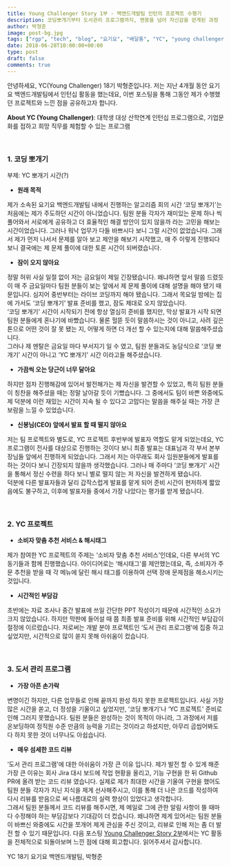 ```yaml
---
title: Young Challenger Story 1부 - 백엔드개발팀 인턴의 프로젝트 수행기
description: 코딩뽀개기부터 도서관리 프로그램까지, 멘붕을 넘어 자신감을 얻게된 과정
author: 박형준
image: post-bg.jpg
tags: ["rgp", "tech", "blog", "요기요", "배달통", "YC", "young challenger", "백엔드개발팀", "인턴", "인턴십", "스타트업"]
date: 2018-06-28T10:00:00+00:00
type: post
draft: false
comments: true
---
```


안녕하세요, YC(Young Challenger) 18기 박형준입니다. 저는 지난 4개월 동안 요기요 백엔드개발팀에서 인턴십 활동을 했는데요, 이번 포스팅을 통해 그동안 제가 수행했던 프로젝트와 느낀 점을 공유하고자 합니다.

**About YC (Young Challenger)**: 대학생 대상 산학연계 인턴십 프로그램으로, 기업문화를 접하고 희망 직무를 체험할 수 있는 프로그램

<br>

### 1. 코딩 뽀개기
부제: YC 뽀개기 시간(?)


* **원래 목적**

 제가 소속된 요기요 백엔드개발팀 내에서 진행하는 알고리즘 회의 시간 ‘코딩 뽀개기'는 처음에는 제가 주도하던 시간이 아니었습니다. 팀원 분들 각자가 재미있는 문제 하나 씩 풀어와서 서로에게 공유하고 더 효율적인 해결 방안이 있지 않을까 라는 고민을 해보는 시간이었습니다. 그러나 워낙 업무가 다들 바쁘시다 보니 그럴 시간이 없었습니다. 그래서 제가 먼저 나서서 문제를 알아 보고 제안을 해보기 시작했고, 매 주 이렇게 진행되다 보니 결국에는 제 문제 풀이에 대한 토론 시간이 되버렸습니다.


* **잠이 오지 않아요**

 정말 허위 사실 일절 없이 저는 금요일이 제일 긴장됐습니다. 왜냐하면 앞서 말씀 드렸듯이 매 주 금요일마다 팀원 분들이 보는 앞에서 제 문제 풀이에 대해 설명을 해야 됐기 때문입니다. 심지어 중반부터는 라이브 코딩까지 해야 됐습니다. 그래서 목요일 밤에는 집에 가서도 ‘코딩 뽀개기' 발표 준비를 했고, 잠도 제대로 오지 않았습니다.
<br>
 ‘코딩 뽀개기' 시간이 시작되기 전에 항상 열심히 준비를 했지만, 막상 발표가 시작 되면 팀원 분들에게 혼나기에 바빴습니다. 물론 헐뜯 듯이 말씀하시는 것이 아니고, 사려 깊은 톤으로 어떤 것이 잘 못 됐는 지, 어떻게 하면 더 개선 할 수 있는지에 대해 말씀해주셨습니다.
<br>
 그러나 제 멘탈은 금요일 마다 부서지기 일 수 였고, 팀원 분들과도 농담식으로 ‘코딩 뽀개기’ 시간이 아니고 ‘YC 뽀개기' 시간 이라고들 해주셨습니다.

* **가끔씩 오는 당근이 너무 달아요**

 하지만 점차 진행해감에 있어서 발전해가는 제 자신을 발견할 수 있었고, 특히 팀원 분들이 칭찬을 해주셨을 때는 정말 날아갈 듯이 기뻤습니다. 그 중에서도 팀이 바쁜 와중에도 제 덕분에 이런 재밌는 시간이 지속 될 수 있다고 고맙다는 말씀을 해주실 때는 가장 큰 보람을 느낄 수 있었습니다.

* **신봉님(CEO) 앞에서 발표 할 때 떨지 않아요**

 저는 팀 프로젝트와 별도로, YC 프로젝트 후반부에 발표자 역할도 맡게 되었는데요, YC 프로그램이 전사를 대상으로 진행하는 것이다 보니 최종 발표는 대표님과 각 부서 본부장님들 앞에서 진행하게 되었습니다. 그래서 저는 아무래도 회사 임원분들에게 발표를 하는 것이다 보니 긴장되지 않을까 생각했습니다. 그러나 매 주마다 ‘코딩 뽀개기' 시간을 통해서 정신 수련을 하다 보니 별로 떨지 않는 저 자신을 발견하게 됐습니다.
<br>
 덕분에 다른 발표자들과 달리 갑작스럽게 발표를 맡게 되어 준비 시간이 현저하게 짧았음에도 불구하고, 이후에 발표자들 중에서 가장 나았다는 평가를 받게 됐습니다.

<br>

### 2. YC 프로젝트

* **소비자 맞춤 추천 서비스 & 해시태그**

 제가 참여한 YC 프로젝트의 주제는 ‘소비자 맞춤 추천 서비스'인데요, 다른 부서의 YC 동기들과 함께 진행했습니다. 아이디어로는 ‘해시태그'를 제안했는데요, 즉, 소비자가 주문 추천을 받을 때 각 메뉴에 달린 해시 태그를 이용하여 선택 장애 문제점을 해소시키는 것입니다.

* **시간적인 부담감**

 초반에는 자료 조사나 중간 발표에 쓰일 간단한 PPT 작성이기 때문에 시간적인 소요가 크지 않았습니다. 하지만 막판에 들어설 때 쯤 최종 발표 준비를 위해 시간적인 부담감이 절정에 이르렀습니다. 저로써는 개발 분야 프로젝트인 ‘도서 관리 프로그램'에 집중 하고 싶었지만, 시간적으로 많이 쏟지 못해 아쉬움이 컸습니다.


<br>

### 3. 도서 관리 프로그램

* **가장 아픈 손가락**

 변명이긴 하지만, 다른 업무들로 인해 끝까지 완성 하지 못한 프로젝트입니다. 사실 가장 많은 시간을 쏟고, 더 정성을 기울이고 싶었지만, ‘코딩 뽀개기'나 ‘YC 프로젝트' 준비로 인해 그러지 못했습니다. 팀원 분들은 완성하는 것이 목적이 아니라, 그 과정에서 저를 온보딩하여 정직원 수준 만큼의 능력을 기르는 것이라고 하셨지만, 아무리 곱씹어봐도 다 하지 못한 것이 너무나도 아쉽습니다.

* **매우 섬세한 코드 리뷰**

 ‘도서 관리 프로그램'에 대한 아쉬움이 가장 큰 이유 입니다. 제가 발전 할 수 있게 해준 가장 큰 이유는 회사 Jira 대시 보드에 작업 현황을 올리고, 기능 구현을 한 뒤 Github PR에 올려 받는 코드 리뷰 였습니다. 실제로 제가 최대한 시간을 기울여 구현을 했어도 팀원 분들 각자가 지닌 지식을 제게 선사해주시고, 이를 통해 더 나은 코드를 작성하여 다시 리뷰를 받음으로 써 나름대로의 실력 향상이 있었다고 생각합니다.
 <br>
 그래서 팀원 분들께서 코드 리뷰를 해주시면, 제 메일로 그에 관한 알림 사항이 뜰 때마다 수정해야 하는 부담감보다 기대감이 더 컸습니다. 왜냐하면 제게 있어서는 팀원 분들이 바쁘신 와중에도 시간을 쪼개어 제게 관심을 주신 것이고, 리뷰로 인해 저는 좀 더 발전 할 수 있기 때문입니다.
 다음 포스팅 [Young Challenger Story 2부](https://rgpkorea.github.io/posts/yc_hjp_projects_2/)에서는 YC 활동을 전체적으로 되돌아보며 느낀 점에 대해 회고합니다. 읽어주셔서 감사합니다.


 YC 18기 요기요 백엔드개발팀, 박형준
